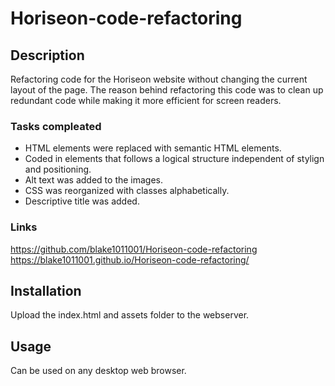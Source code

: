 # Horiseon-code-refactoring

## Description

Refactoring code for the Horiseon website without changing the current layout of the page. The reason behind refactoring this code was to clean up redundant code while making it more efficient for screen readers.  

### Tasks compleated 
* HTML elements were replaced with semantic HTML elements.
* Coded in elements that follows a logical structure independent of 
  stylign and positioning.
* Alt text was added to the images.
* CSS was reorganized with classes alphabetically.
* Descriptive title was added.

### Links
 https://github.com/blake1011001/Horiseon-code-refactoring
 https://blake1011001.github.io/Horiseon-code-refactoring/

## Installation

Upload the index.html and assets folder to the webserver.

## Usage 

Can be used on any desktop web browser. 
